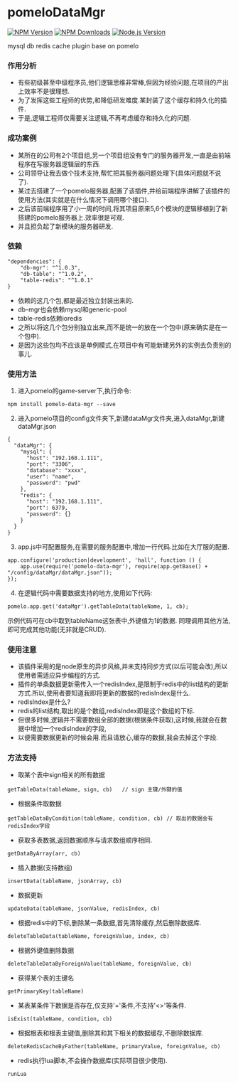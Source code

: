 # pomeloDataMgr
[![NPM Version][npm-image]][npm-url]
[![NPM Downloads][downloads-image]][downloads-url]
[![Node.js Version][node-version-image]][node-version-url]

[npm-image]: https://img.shields.io/npm/v/pomelo-data-mgr.svg
[npm-url]: https://npmjs.org/package/pomelo-data-mgr
[downloads-image]: https://img.shields.io/npm/dm/pomelo-data-mgr.svg
[downloads-url]: https://npmjs.org/package/pomelo-data-mgr
[node-version-image]: https://img.shields.io/badge/node-%3E6.0.0-brightgreen.svg
[node-version-url]: https://nodejs.org/en/download/

mysql db redis cache plugin base on pomelo
### 作用分析
* 有些初级甚至中级程序员,他们逻辑思维非常棒,但因为经验问题,在项目的产出上效率不是很理想.
* 为了发挥这些工程师的优势,和降低研发难度.某封装了这个缓存和持久化的插件.
* 于是,逻辑工程师仅需要关注逻辑,不再考虑缓存和持久化的问题.

### 成功案例
* 某所在的公司有2个项目组,另一个项目组没有专门的服务器开发,一直是由前端程序在写服务器逻辑层的东西.
* 公司领导让我去做个技术支持,帮忙把其服务器问题处理下(具体问题就不说了).
* 某过去搭建了一个pomelo服务器,配置了该插件,并给前端程序讲解了该插件的使用方法(其实就是在什么情况下调用哪个接口).
* 之后该前端程序用了小一周的时间,将其项目原来5,6个模块的逻辑移植到了新搭建的pomelo服务器上.效率很是可观.
* 并且担负起了新模块的服务器研发.

### 依赖
```
"dependencies": {
    "db-mgr": "^1.0.3",
    "db-table": "^1.0.2",
    "table-redis": "^1.0.1"
}
```
* 依赖的这几个包,都是最近独立封装出来的.
* db-mgr也会依赖mysql和generic-pool
* table-redis依赖ioredis
* 之所以将这几个包分别独立出来,而不是统一的放在一个包中(原来确实是在一个包中).
* 是因为这些包均不应该是单例模式,在项目中有可能新建另外的实例去负责别的事儿.

### 使用方法
1. 进入pomelo的game-server下,执行命令:
```
npm install pomelo-data-mgr --save
```
2. 进入pomelo项目的config文件夹下,新建dataMgr文件夹,进入dataMgr,新建dataMgr.json
```
{
  "dataMgr": {
    "mysql": {
      "host": "192.168.1.111",
      "port": "3306",
      "database": "xxxx",
      "user": "name",
      "password": "pwd"
    },
    "redis": {
      "host": "192.168.1.111",
      "port": 6379,
      "password": {}
    }
  }
}
```
3. app.js中可配置服务,在需要的服务配置中,增加一行代码.比如在大厅服的配置.
```
app.configure('production|development', 'hall', function () {
    app.use(require('pomelo-data-mgr'), require(app.getBase() + "/config/dataMgr/dataMgr.json"));
});
```
4. 在逻辑代码中需要数据支持的地方,使用如下代码:
```
pomelo.app.get('dataMgr').getTableData(tableName, 1, cb);
```
示例代码可在cb中取到tableName这张表中,外键值为1的数据.
同理调用其他方法,即可完成其他功能(无非就是CRUD).

### 使用注意
* 该插件采用的是node原生的异步风格,并未支持同步方式(以后可能会改),所以使用者需适应异步编程的方式.
* 插件的单条数据更新需传入一个redisIndex,是限制于redis中的list结构的更新方式.所以,使用者要知道我即将更新的数据的redisIndex是什么.
* redisIndex是什么?
* redis的list结构,取出的是个数组,redisIndex即是这个数组的下标.
* 但很多时候,逻辑并不需要数组全部的数据(根据条件获取),这时候,我就会在数据中增加一个redisIndex的字段,
* 以便需要数据更新的时候会用.而且请放心,缓存的数据,我会去掉这个字段.

### 方法支持
* 取某个表中sign相关的所有数据
```
getTableData(tableName, sign, cb)   // sign 主键/外键的值
```
* 根据条件取数据
```
getTableDataByCondition(tableName, condition, cb) // 取出的数据会有redisIndex字段
```
* 获取多表数据,返回数据顺序与请求数组顺序相同.
```
getDataByArray(arr, cb)
```
* 插入数据(支持数组)
```
insertData(tableName, jsonArray, cb)
```
* 数据更新
``` 
updateData(tableName, jsonValue, redisIndex, cb)
```
* 根据redis中的下标,删除某一条数据,首先清除缓存,然后删除数据库.
```
deleteTableData(tableName, foreignValue, index, cb)
```
* 根据外键值删除数据
```
deleteTableDataByForeignValue(tableName, foreignValue, cb)
```
* 获得某个表的主键名
```
getPrimaryKey(tableName)
```
* 某表某条件下数据是否存在,仅支持'='条件,不支持'<>'等条件.
```
isExist(tableName, condition, cb)
```
* 根据根表和根表主键值,删除其和其下相关的数据缓存,不删除数据库.
```
deleteRedisCacheByFather(tableName, primaryValue, foreignValue, cb)
```
* redis执行lua脚本,不会操作数据库(实际项目很少使用).
```
runLua
```


